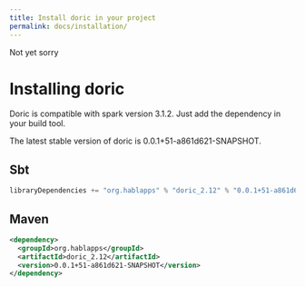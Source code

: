```yaml
---
title: Install doric in your project
permalink: docs/installation/
---
```

Not yet sorry
# Installing doric
Doric is compatible with spark version 3.1.2. Just add the dependency in your build tool.

The latest stable version of doric is 0.0.1+51-a861d621-SNAPSHOT.

## Sbt
```scala
libraryDependencies += "org.hablapps" % "doric_2.12" % "0.0.1+51-a861d621-SNAPSHOT"
```
## Maven
```xml
<dependency>
  <groupId>org.hablapps</groupId>
  <artifactId>doric_2.12</artifactId>
  <version>0.0.1+51-a861d621-SNAPSHOT</version>
</dependency>
```
